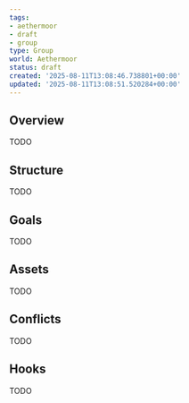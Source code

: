 ```yaml
---
tags:
- aethermoor
- draft
- group
type: Group
world: Aethermoor
status: draft
created: '2025-08-11T13:08:46.738801+00:00'
updated: '2025-08-11T13:08:51.520284+00:00'
---
```



## Overview

TODO
## Structure

TODO
## Goals

TODO
## Assets

TODO
## Conflicts

TODO
## Hooks

TODO
